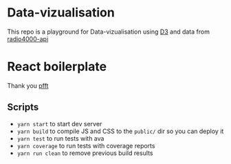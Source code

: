 # Data-vizualisation

This repo is a playground for Data-vizualisation using [D3](https://github.com/d3) and data from [radio4000-api](https://github.com/Internet4000/radio4000-api-docs)

# React boilerplate

Thank you [pfft](https://github.com/jfalxa/pfft)

## Scripts

- `yarn start` to start dev server
- `yarn build` to compile JS and CSS to the `public/` dir so you can deploy it
- `yarn test` to run tests with ava
- `yarn coverage` to run tests with coverage reports
- `yarn run clean` to remove previous build results
